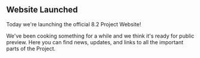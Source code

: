 ## Website Launched

Today we're launching the official 8.2 Project Website!

We've been cooking something for a while and we think it's ready for public preview. Here you can find news, updates, and links to all the important parts of the Project.
